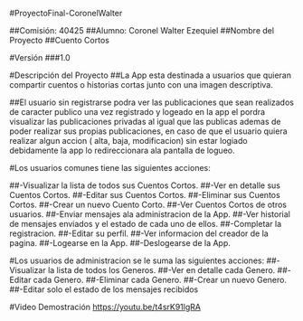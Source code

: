 #ProyectoFinal-CoronelWalter

##Comisión: 40425
##Alumno: Coronel Walter Ezequiel
##Nombre del Proyecto
##Cuento Cortos

#Versión
###1.0

#Descripción del Proyecto
##La App esta destinada a usuarios que quieran compartir cuentos o historias cortas junto con una imagen descriptiva.

##El usuario sin registrarse podra ver las publicaciones que sean realizados de caracter publico una vez registrado y logeado en la app el pordra visualizar las publicaciones privadas al igual que las publicas ademas de poder realizar sus propias publicaciones, en caso de que el usuario quiera realizar algun accion ( alta, baja, modificacion) sin estar logiado debidamente la app lo redireccionara ala pantalla de logueo.

#Los usuarios comunes tiene las siguientes acciones:

##-Visualizar la lista de todos sus Cuentos Cortos.
##-Ver en detalle sus Cuentos Cortos.
##-Editar sus Cuentos Cortos.
##-Eliminar sus Cuentos Cortos.
##-Crear un nuevo Cuento Corto.
##-Ver Cuentos Cortos de otros usuarios.
##-Enviar mensajes ala administracion de la App.
##-Ver historial de mensajes enviados y el estado de cada uno de ellos.
##-Completar la registracion.
##-Editar su perfil.
##-Ver informacion del creador de la pagina.
##-Logearse en la App.
##-Deslogearse de la App.

#Los usuarios de administracion se le suma las siguientes acciones:
##-Visualizar la lista de todos los Generos. 
##-Ver en detalle cada Genero.
##-Editar cada Genero.
##-Eliminar cada Genero.
##-Crear un nuevo Genero.
##-Editar solo el estado de los mensajes recibidos

#Video Demostración
https://youtu.be/t4srK91lgRA
